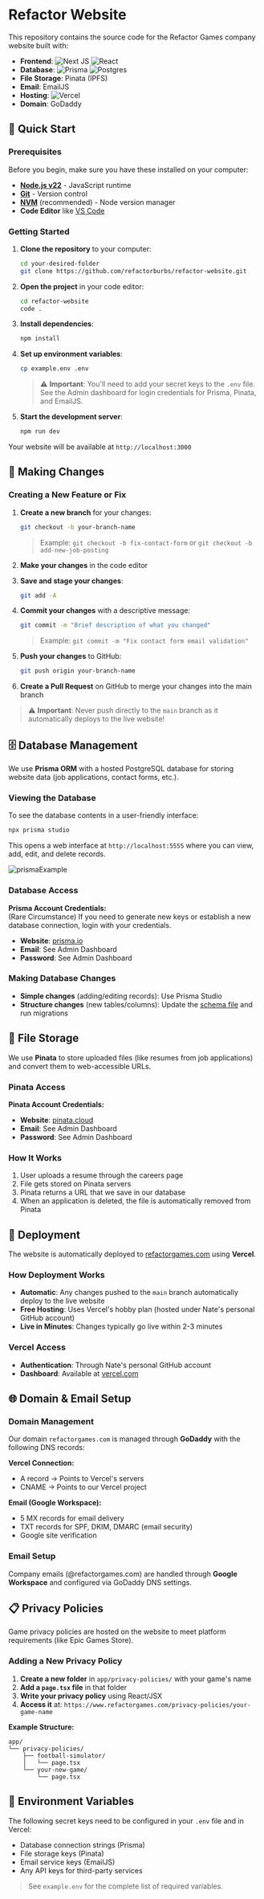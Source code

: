 # Refactor Website

This repository contains the source code for the Refactor Games company website built with:

- **Frontend**: ![Next JS](https://img.shields.io/badge/Next-black?style=for-the-badge&logo=next.js&logoColor=white) ![React](https://img.shields.io/badge/react-%2320232a.svg?style=for-the-badge&logo=react&logoColor=%2361DAFB)
- **Database**: ![Prisma](https://img.shields.io/badge/Prisma-3982CE?style=for-the-badge&logo=Prisma&logoColor=white) ![Postgres](https://img.shields.io/badge/postgres-%23316192.svg?style=for-the-badge&logo=postgresql&logoColor=white)
- **File Storage**: Pinata (IPFS)
- **Email**: EmailJS
- **Hosting**: ![Vercel](https://img.shields.io/badge/vercel-%23000000.svg?style=for-the-badge&logo=vercel&logoColor=white)
- **Domain**: GoDaddy

## 🚀 Quick Start

### Prerequisites

Before you begin, make sure you have these installed on your computer:

- **[Node.js v22](https://nodejs.org/)** - JavaScript runtime
- **[Git](https://git-scm.com/downloads)** - Version control
- **[NVM](https://github.com/nvm-sh/nvm)** (recommended) - Node version manager
- **Code Editor** like [VS Code](https://code.visualstudio.com/)

### Getting Started

1. **Clone the repository** to your computer:
   ```bash
   cd your-desired-folder
   git clone https://github.com/refactorburbs/refactor-website.git
   ```

2. **Open the project** in your code editor:
   ```bash
   cd refactor-website
   code .
   ```

3. **Install dependencies**:
   ```bash
   npm install
   ```

4. **Set up environment variables**:
   ```bash
   cp example.env .env
   ```
   > ⚠️ **Important**: You'll need to add your secret keys to the `.env` file. See the Admin dashboard for login credentials for Prisma, Pinata, and EmailJS.

5. **Start the development server**:
   ```bash
   npm run dev
   ```

Your website will be available at `http://localhost:3000`

## 📝 Making Changes

### Creating a New Feature or Fix

1. **Create a new branch** for your changes:
   ```bash
   git checkout -b your-branch-name
   ```
   > Example: `git checkout -b fix-contact-form` or `git checkout -b add-new-job-posting`

2. **Make your changes** in the code editor

3. **Save and stage your changes**:
   ```bash
   git add -A
   ```

4. **Commit your changes** with a descriptive message:
   ```bash
   git commit -m "Brief description of what you changed"
   ```
   > Example: `git commit -m "Fix contact form email validation"`

5. **Push your changes** to GitHub:
   ```bash
   git push origin your-branch-name
   ```

6. **Create a Pull Request** on GitHub to merge your changes into the main branch

> ⚠️ **Important**: Never push directly to the `main` branch as it automatically deploys to the live website!

## 🗄️ Database Management

We use **Prisma ORM** with a hosted PostgreSQL database for storing website data (job applications, contact forms, etc.).

### Viewing the Database

To see the database contents in a user-friendly interface:

```bash
npx prisma studio
```

This opens a web interface at `http://localhost:5555` where you can view, add, edit, and delete records.

![prismaExample](https://github.com/user-attachments/assets/dec0d8c6-bbb3-4a96-a858-38b20e0ccb5f)


### Database Access

**Prisma Account Credentials:**
<br>
(Rare Circumstance) If you need to generate new keys or establish a new database connection, login with your credentials.
- **Website**: [prisma.io](https://prisma.io)
- **Email**: See Admin Dashboard 
- **Password**: See Admin Dashboard

### Making Database Changes

- **Simple changes** (adding/editing records): Use Prisma Studio
- **Structure changes** (new tables/columns): Update the [schema file](https://github.com/refactorburbs/refactor-website/blob/main/prisma/schema.prisma) and run migrations

## 📁 File Storage

We use **Pinata** to store uploaded files (like resumes from job applications) and convert them to web-accessible URLs.

### Pinata Access

**Pinata Account Credentials:**
- **Website**: [pinata.cloud](https://pinata.cloud)
- **Email**: See Admin Dashboard 
- **Password**: See Admin Dashboard 

### How It Works

1. User uploads a resume through the careers page
2. File gets stored on Pinata servers
3. Pinata returns a URL that we save in our database
4. When an application is deleted, the file is automatically removed from Pinata

## 🚀 Deployment

The website is automatically deployed to [refactorgames.com](https://refactorgames.com) using **Vercel**.

### How Deployment Works

- **Automatic**: Any changes pushed to the `main` branch automatically deploy to the live website
- **Free Hosting**: Uses Vercel's hobby plan (hosted under Nate's personal GitHub account)
- **Live in Minutes**: Changes typically go live within 2-3 minutes

### Vercel Access

- **Authentication**: Through Nate's personal GitHub account
- **Dashboard**: Available at [vercel.com](https://vercel.com)

## 🌐 Domain & Email Setup

### Domain Management

Our domain `refactorgames.com` is managed through **GoDaddy** with the following DNS records:

**Vercel Connection:**
- A record → Points to Vercel's servers
- CNAME → Points to our Vercel project

**Email (Google Workspace):**
- 5 MX records for email delivery
- TXT records for SPF, DKIM, DMARC (email security)
- Google site verification

### Email Setup

Company emails (@refactorgames.com) are handled through **Google Workspace** and configured via GoDaddy DNS settings.

## 📋 Privacy Policies

Game privacy policies are hosted on the website to meet platform requirements (like Epic Games Store).

### Adding a New Privacy Policy

1. **Create a new folder** in `app/privacy-policies/` with your game's name
2. **Add a `page.tsx` file** in that folder
3. **Write your privacy policy** using React/JSX
4. **Access it** at: `https://www.refactorgames.com/privacy-policies/your-game-name`

**Example Structure:**
```
app/
└── privacy-policies/
    ├── football-simulator/
    │   └── page.tsx
    └── your-new-game/
        └── page.tsx
```

## 🔧 Environment Variables

The following secret keys need to be configured in your `.env` file and in Vercel:

- Database connection strings (Prisma)
- File storage keys (Pinata)  
- Email service keys (EmailJS)
- Any API keys for third-party services

> See `example.env` for the complete list of required variables.
